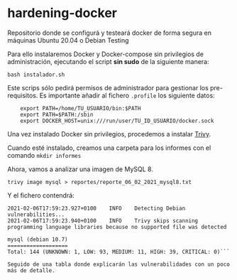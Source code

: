 # hardening-docker
Repositorio donde se configurá y testeará docker de forma segura en máquinas Ubuntu 20.04 o Debian Testing

Para ello instalaremos Docker y Docker-compose sin privilegios de administración, ejecutando el script **sin sudo** de la siguiente manera:

`bash instalador.sh`

Este scrips sólo pedirá permisos de administrador para gestionar los pre-requisitos. Es importante añadir al fichero `.profile` los siguiente datos:

```
    export PATH=/home/TU_USUARIO/bin:$PATH
    export PATH=$PATH:/sbin
    export DOCKER_HOST=unix:///run/user/TU_ID_USUARIO/docker.sock
```

Una vez instalado Docker sin privilegios, procedemos a instalar [Trivy](https://github.com/aquasecurity/trivy#installation).

Cuando esté instalado, creamos una carpeta para los informes con el comando `mkdir informes`

Ahora, vamos a analizar una imagen de MySQL 8.


```trivy image mysql > reportes/reporte_06_02_2021_mysql8.txt```

Y el fichero contendrá:

```2021-02-06T17:59:23.910+0100	WARN	You should avoid using the :latest tag as it is cached. You need to specify '--clear-cache' option when :latest image is changed
2021-02-06T17:59:23.927+0100	INFO	Detecting Debian vulnerabilities...
2021-02-06T17:59:23.940+0100	INFO	Trivy skips scanning programming language libraries because no supported file was detected

mysql (debian 10.7)
===================
Total: 144 (UNKNOWN: 1, LOW: 93, MEDIUM: 11, HIGH: 39, CRITICAL: 0)```

Seguido de una tabla donde explicarán las vulnerabilidades con un poco más de detalle.